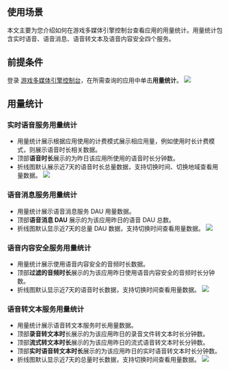 ## 使用场景
本文主要为您介绍如何在游戏多媒体引擎控制台查看应用的用量统计。用量统计包含实时语音、语音消息、语音转文本及语音内容安全四个服务。

## 前提条件

登录 [游戏多媒体引擎控制台](https://console.cloud.tencent.com/gamegme)，在所需查询的应用中单击**用量统计**。
![](https://qcloudimg.tencent-cloud.cn/raw/0fdb53946c7eced60d315611ad20e537.png)

## 用量统计

### 实时语音服务用量统计

- 用量统计展示根据应用使用的计费模式展示相应用量，例如使用时长计费模式，则展示语音时长相关数据。
- 顶部**语音时长**展示的为昨日该应用所使用的语音时长分钟数。
- 折线图默认展示近7天的语音时长总量数据，支持切换时间、切换地域查看用量数据。
  ![](https://qcloudimg.tencent-cloud.cn/raw/07f26db6c7538f06ecef6f81db8b85dc.png)

### 语音消息服务用量统计

- 用量统计展示语音消息服务 DAU 用量数据。
- 顶部**语音消息 DAU** 展示的为该应用昨日的语音 DAU 总数。
- 折线图默认显示近7天的总量 DAU 数据，支持切换时间查看用量数据。
  ![](https://qcloudimg.tencent-cloud.cn/raw/aa4fa9be05743d432fe165246e562161.png)


### 语音内容安全服务用量统计

- 用量统计展示使用语音内容安全的音频时长数据。
- 顶部**过滤的音频时长**展示的为该应用昨日使用语音内容安全的音频时长分钟数。
- 折线图默认显示近7天的语音时长数据，支持切换时间查看用量数据。
	![](https://qcloudimg.tencent-cloud.cn/raw/3259e630b45d599bd1e8bccec3c9ae10.png)
	
	
### 语音转文本服务用量统计

- 用量统计展示语音转文本服务时长用量数据。
- 顶部**录音转文本时**长展示的为该应用昨日的录音文件转文本时长分钟数。
- 顶部**流式转文本时长**展示的为该应用昨日的流式语音转文本时长分钟数。
- 顶部**实时语音转文本时长**展示的为该应用昨日的实时语音转文本时长分钟数。
- 折线图默认显示近7天的总量时长数据，支持切换时间查看用量数据。
  ![](https://qcloudimg.tencent-cloud.cn/raw/f0ea9eaca9f2041636f03ccdcc968425.png)

